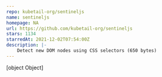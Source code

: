 ```yaml
---
repo: kubetail-org/sentineljs
name: sentineljs
homepage: NA
url: https://github.com/kubetail-org/sentineljs
stars: 1134
starredAt: 2021-12-02T07:54:00Z
description: |-
    Detect new DOM nodes using CSS selectors (650 bytes)
---
```


[object Object]
